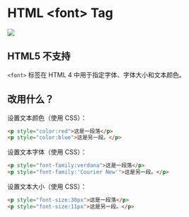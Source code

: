 HTML \<font> Tag
===

[![](https://shields.io/badge/HTML5-已废弃-yellow?logo=HTML5)](https://caniuse.com/?search=<font>)

## HTML5 不支持

`<font>` 标签在 HTML 4 中用于指定字体、字体大小和文本颜色。

## 改用什么？

设置文本颜色（使用 CSS）：

```html idoc:preview
<p style="color:red">这是一段落</p>
<p style="color:blue">这是另一段。</p>
```
<!--rehype:style=min-height: 90px;-->

设置文本字体（使用 CSS）：

```html idoc:preview
<p style="font-family:verdana">这是一段落</p>
<p style="font-family:'Courier New'">这是另一段。</p>
```
<!--rehype:style=min-height: 90px;-->

设置文本大小（使用 CSS）：

```html idoc:preview
<p style="font-size:30px">这是一段落</p>
<p style="font-size:11px">这是另一段。</p>
```
<!--rehype:style=min-height: 110px;-->

